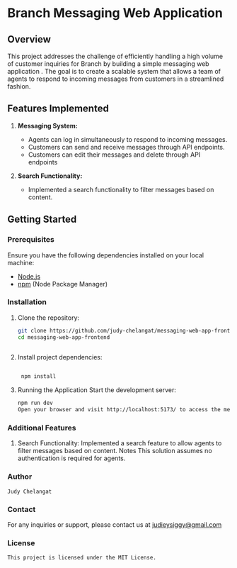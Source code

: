 # Branch Messaging Web Application

## Overview
This project addresses the challenge of efficiently handling a high volume of customer inquiries for Branch by building a simple messaging web application . The goal is to create a scalable system that allows a team of agents to respond to incoming messages from customers in a streamlined fashion.

## Features Implemented
1. **Messaging System:**
   - Agents can log in simultaneously to respond to incoming messages.
   - Customers can send and receive messages through API endpoints.
   - Customers can edit their messages and delete through API endpoints

2. **Search Functionality:**
   - Implemented a search functionality to filter messages based on content.

## Getting Started

### Prerequisites
Ensure you have the following dependencies installed on your local machine:

- [Node.js](https://nodejs.org/)
- [npm](https://www.npmjs.com/) (Node Package Manager)

### Installation
1. Clone the repository:
   ```bash
   git clone https://github.com/judy-chelangat/messaging-web-app-frontend
   cd messaging-web-app-frontend



2. Install project dependencies:
   ```bash
    
    npm install
3. Running the Application
    Start the development server:

    ```bash
    npm run dev
    Open your browser and visit http://localhost:5173/ to access the messaging web application.

 ###  Additional Features
   1. Search Functionality:
    Implemented a search feature to allow agents to filter messages based on content.
    Notes
    This solution assumes no authentication is required for agents.
    
 ###   Author
    Judy Chelangat
    
 ###   Contact
For any inquiries or support, please contact us at judieysiggy@gmail.com
   ### License
    This project is licensed under the MIT License.